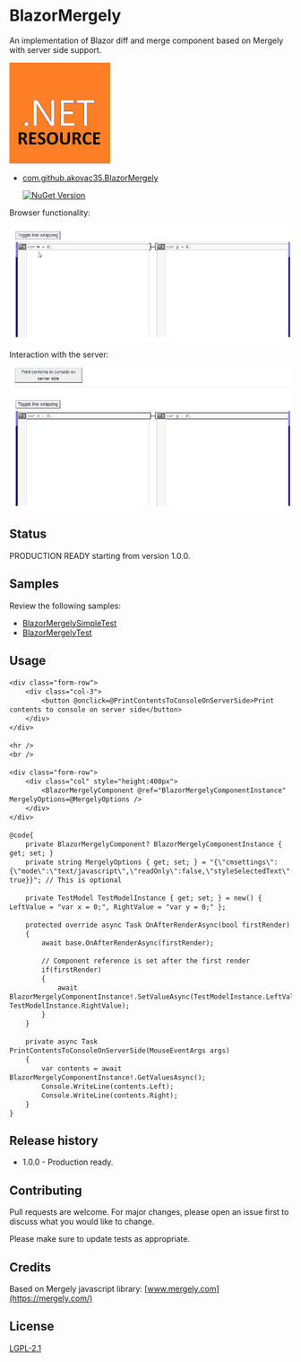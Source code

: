 # BlazorMergely

An implementation of Blazor diff and merge component based on Mergely with server side support.

![this](Resources/.NET_Core_Logo_small.png)

* [com.github.akovac35.BlazorMergely](https://www.nuget.org/packages/com.github.akovac35.BlazorMergely/)

	[![NuGet Version](http://img.shields.io/nuget/v/com.github.akovac35.BlazorMergely.svg?style=flat)](https://www.nuget.org/packages/com.github.akovac35.BlazorMergely/)

Browser functionality:

![this](Resources/simple-showcase.gif)

Interaction with the server:

![this](Resources/save-to-server-console.gif)

## Status

PRODUCTION READY starting from version 1.0.0.

## Samples

Review the following samples:

* [BlazorMergelySimpleTest](instance/BlazorMergelyWebApp/Pages/BlazorMergelySimpleTest.razor)
* [BlazorMergelyTest](instance/BlazorMergelyWebApp/Pages/BlazorMergelyTest.razor)

## Usage

```razor
<div class="form-row">
	<div class="col-3">
		<button @onclick=@PrintContentsToConsoleOnServerSide>Print contents to console on server side</button>
	</div>
</div>

<hr />
<br />

<div class="form-row">
	<div class="col" style="height:400px">
		<BlazorMergelyComponent @ref="BlazorMergelyComponentInstance" MergelyOptions=@MergelyOptions />
	</div>
</div>

@code{
	private BlazorMergelyComponent? BlazorMergelyComponentInstance { get; set; }
	private string MergelyOptions { get; set; } = "{\"cmsettings\":{\"mode\":\"text/javascript\",\"readOnly\":false,\"styleSelectedText\": true}}"; // This is optional
	
	private TestModel TestModelInstance { get; set; } = new() { LeftValue = "var x = 0;", RightValue = "var y = 0;" };

	protected override async Task OnAfterRenderAsync(bool firstRender)
	{
		await base.OnAfterRenderAsync(firstRender);
		
		// Component reference is set after the first render
		if(firstRender)
		{
			await BlazorMergelyComponentInstance!.SetValueAsync(TestModelInstance.LeftValue, TestModelInstance.RightValue);
		}
	}

	private async Task PrintContentsToConsoleOnServerSide(MouseEventArgs args)
	{
		var contents = await BlazorMergelyComponentInstance!.GetValuesAsync();
		Console.WriteLine(contents.Left);
		Console.WriteLine(contents.Right);
	}
}
```

## Release history

* 1.0.0 - Production ready.

## Contributing

Pull requests are welcome. For major changes, please open an issue first to discuss what you would like to change.

Please make sure to update tests as appropriate.

## Credits

Based on Mergely javascript library: [www.mergely.com](https://mergely.com/)

## License
[LGPL-2.1](LICENSE)